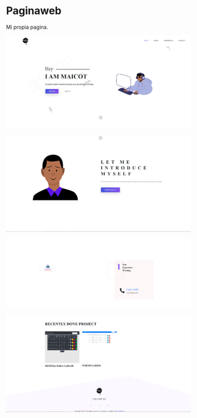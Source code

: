 # Paginaweb
Mi propia pagina.


![](prueba_imgs/1.png)

![](prueba_imgs/2.png)

![](prueba_imgs/3.png)

![](prueba_imgs/4.png)
